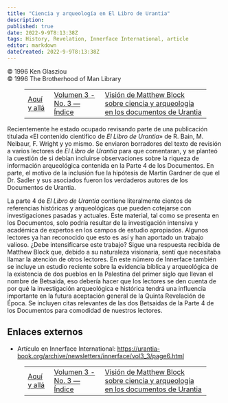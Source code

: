 ```yaml
---
title: "Ciencia y arqueología en El Libro de Urantia"
description: 
published: true
date: 2022-9-9T8:13:38Z
tags: History, Revelation, Innerface International, article
editor: markdown
dateCreated: 2022-9-9T8:13:38Z
---
```


<p class="v-card v-sheet theme--light grey lighten-3 px-2">© 1996 Ken Glasziou<br>© 1996 The Brotherhood of Man Library</p>
<figure class="table chapter-navigator">
  <table>
    <tbody>
      <tr>
        <td>
        <a href="/es/article/Q_P_Quid/Here_and_There">
          <span class="mdi mdi-arrow-left-drop-circle"></span><span class="pl-2">Aquí y allá</span>
        </a>
        </td>
        <td>
        <a href="/es/index/articles_innerface#volumen-3-no-3">
          <span class="mdi mdi-book-open-variant"></span><span class="pl-2">Volumen 3 - No. 3 — Índice</span>
        </a>
        </td>
        <td>
        <a href="/es/article/Matthew_Block/Science_and_Archaeology_in_the_Urantia_Papers">
          <span class="pr-2">Visión de Matthew Block sobre ciencia y arqueología en los documentos de Urantia</span><span class="mdi mdi-arrow-right-drop-circle"></span>
        </a>
        </td>
      </tr>
    </tbody>
  </table>
</figure>


Recientemente he estado ocupado revisando parte de una publicación titulada «El contenido científico de _El Libro de Urantia_» de R. Bain, M. Neibaur, F. Wright y yo mismo. Se enviaron borradores del texto de revisión a varios lectores de _El Libro de Urantia_ para que comentaran, y se planteó la cuestión de si debían incluirse observaciones sobre la riqueza de información arqueológica contenida en la Parte 4 de los Documentos. En parte, el motivo de la inclusión fue la hipótesis de Martin Gardner de que el Dr. Sadler y sus asociados fueron los verdaderos autores de los Documentos de Urantia.

La parte 4 de _El Libro de Urantia_ contiene literalmente cientos de referencias históricas y arqueológicas que pueden cotejarse con investigaciones pasadas y actuales. Este material, tal como se presenta en los Documentos, solo podría resultar de la investigación intensiva y académica de expertos en los campos de estudio apropiados. Algunos lectores ya han reconocido que esto es así y han aportado un trabajo valioso. ¿Debe intensificarse este trabajo? Sigue una respuesta recibida de Matthew Block que, debido a su naturaleza visionaria, sentí que necesitaba llamar la atención de otros lectores. En este número de Innerface también se incluye un estudio reciente sobre la evidencia bíblica y arqueológica de la existencia de dos pueblos en la Palestina del primer siglo que llevan el nombre de Betsaida, eso debería hacer que los lectores se den cuenta de por qué la investigación arqueológica e histórica tendrá una influencia importante en la futura aceptación general de la Quinta Revelación de Época. Se incluyen citas relevantes de las dos Betsaidas de la Parte 4 de los Documentos para comodidad de nuestros lectores.

## Enlaces externos

- Artículo en Innerface International: https://urantia-book.org/archive/newsletters/innerface/vol3_3/page6.html



<figure class="table chapter-navigator">
  <table>
    <tbody>
      <tr>
        <td>
        <a href="/es/article/Q_P_Quid/Here_and_There">
          <span class="mdi mdi-arrow-left-drop-circle"></span><span class="pl-2">Aquí y allá</span>
        </a>
        </td>
        <td>
        <a href="/es/index/articles_innerface#volumen-3-no-3">
          <span class="mdi mdi-book-open-variant"></span><span class="pl-2">Volumen 3 - No. 3 — Índice</span>
        </a>
        </td>
        <td>
        <a href="/es/article/Matthew_Block/Science_and_Archaeology_in_the_Urantia_Papers">
          <span class="pr-2">Visión de Matthew Block sobre ciencia y arqueología en los documentos de Urantia</span><span class="mdi mdi-arrow-right-drop-circle"></span>
        </a>
        </td>
      </tr>
    </tbody>
  </table>
</figure>
